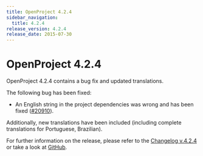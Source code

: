 ```yaml
---
title: OpenProject 4.2.4
sidebar_navigation:
  title: 4.2.4
release_version: 4.2.4
release_date: 2015-07-30
---
```


# OpenProject 4.2.4

OpenProject 4.2.4 contains a bug fix and updated translations.

The following bug has been fixed:

  - An English string in the project dependencies was wrong and has been
    fixed
    ([#20910](https://community.openproject.org/work_packages/20910)).

Additionally, new translations have been included (including complete
translations for Portuguese, Brazilian).

For further information on the release, please refer to the
[Changelog v.4.2.4](https://community.openproject.org/versions/752)
or take a look at
[GitHub](https://github.com/opf/openproject/tree/v4.2.4).
